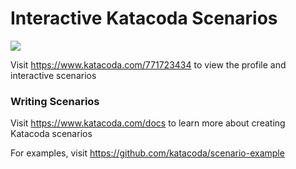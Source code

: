 # Interactive Katacoda Scenarios

[![](http://shields.katacoda.com/katacoda/771723434/count.svg)](https://www.katacoda.com/771723434 "Get your profile on Katacoda.com")

Visit https://www.katacoda.com/771723434 to view the profile and interactive scenarios

### Writing Scenarios
Visit https://www.katacoda.com/docs to learn more about creating Katacoda scenarios

For examples, visit https://github.com/katacoda/scenario-example

